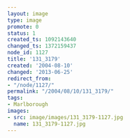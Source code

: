 ```yaml
---
layout: image
type: image
promote: 0
status: 1
created_ts: 1092143640
changed_ts: 1372159437
node_id: 1127
title: '131_3179'
created: '2004-08-10'
changed: '2013-06-25'
redirect_from:
- "/node/1127/"
permalink: "/2004/08/10/131_3179/"
tags:
- Marlborough
images:
- src: image/images/131_3179-1127.jpg
  name: 131_3179-1127.jpg
---
```


